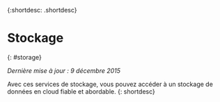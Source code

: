 {:shortdesc: .shortdesc} 

# Stockage
{: #storage}

*Dernière mise à jour : 9 décembre 2015*

Avec ces services de stockage, vous pouvez accéder à un stockage de données en cloud fiable et abordable.
{: shortdesc}



